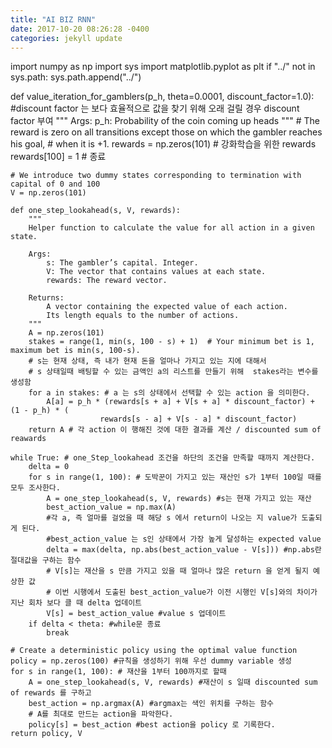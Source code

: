 ```yaml
---
title: "AI BIZ RNN"
date: 2017-10-20 08:26:28 -0400
categories: jekyll update
---
```


import numpy as np
import sys
import matplotlib.pyplot as plt
if "../" not in sys.path:
  sys.path.append("../")

def value_iteration_for_gamblers(p_h, theta=0.0001, discount_factor=1.0):
    #discount factor 는 보다 효율적으로 값을 찾기 위해 오래 걸릴 경우 discount factor 부여 
    """
    Args:
        p_h: Probability of the coin coming up heads
    """
    # The reward is zero on all transitions except those on which the gambler reaches his goal,
    # when it is +1.
    rewards = np.zeros(101) # 강화학습을 위한 rewards
    rewards[100] = 1 # 종료 

    # We introduce two dummy states corresponding to termination with capital of 0 and 100
    V = np.zeros(101)

    def one_step_lookahead(s, V, rewards):
        """
        Helper function to calculate the value for all action in a given state.

        Args:
            s: The gambler’s capital. Integer.
            V: The vector that contains values at each state.
            rewards: The reward vector.

        Returns:
            A vector containing the expected value of each action.
            Its length equals to the number of actions.
        """
        A = np.zeros(101)
        stakes = range(1, min(s, 100 - s) + 1)  # Your minimum bet is 1, maximum bet is min(s, 100-s).
        # s는 현재 상태, 즉 내가 현재 돈을 얼마나 가지고 있는 지에 대해서 
        # s 상태일때 배팅할 수 있는 금액인 a의 리스트를 만들기 위해  stakes라는 변수를 생성함 
        for a in stakes: # a 는 s의 상태에서 선택할 수 있는 action 을 의미한다.   
            A[a] = p_h * (rewards[s + a] + V[s + a] * discount_factor) + (1 - p_h) * (
                        rewards[s - a] + V[s - a] * discount_factor)
        return A # 각 action 이 행해진 것에 대한 결과를 계산 / discounted sum of reawards 

    while True: # one_Step_lookahead 조건을 하단의 조건을 만족할 때까지 계산한다. 
        delta = 0
        for s in range(1, 100): # 도박꾼이 가지고 있는 재산인 s가 1부터 100일 때를 모두 조사한다. 
            A = one_step_lookahead(s, V, rewards) #s는 현재 가지고 있는 재산
            best_action_value = np.max(A) 
            #각 a, 즉 얼마를 걸었을 때 해당 s 에서 return이 나오는 지 value가 도출되게 된다. 
            #best_action_value 는 s인 상태에서 가장 높게 달성하는 expected value 
            delta = max(delta, np.abs(best_action_value - V[s])) #np.abs란 절대값을 구하는 함수 
            # V[s]는 재산을 s 만큼 가지고 있을 때 얼마나 많은 return 을 얻게 될지 예상한 값 
            # 이번 시행에서 도출된 best_action_value가 이전 시행인 V[s]와의 차이가 지난 회차 보다 클 때 delta 업데이트 
            V[s] = best_action_value #value s 업데이트 
        if delta < theta: #while문 종료 
            break

    # Create a deterministic policy using the optimal value function
    policy = np.zeros(100) #규칙을 생성하기 위해 우선 dummy variable 생성
    for s in range(1, 100): # 재산을 1부터 100까지로 할때 
        A = one_step_lookahead(s, V, rewards) #재산이 s 일때 discounted sum of rewards 를 구하고  
        best_action = np.argmax(A) #argmax는 색인 위치를 구하는 함수 
        # A를 최대로 만드는 action을 파악한다.  
        policy[s] = best_action #best action을 policy 로 기록한다.
    return policy, V
